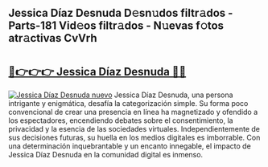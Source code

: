 ## Jessica Díaz Desnuda D𝚎sn𝚞dos filtr𝚊dos - Parts-181 Vid𝚎os filtr𝚊dos - N𝚞evas f𝚘tos atr𝚊ctivas CvVrh

# <h2><a href="http://mb1w3sl.tromn.icu/?c=Jessica+D%c3%adaz+Desnuda">🔗👉👉👉 Jessica Díaz Desnuda 🔗🔗</a></h2>

[![Jessica Díaz Desnuda nuevo](https://i.imgur.com/pEAQMta.gif)](http://mb1w3sl.tromn.icu/?c=Jessica+D%c3%adaz+Desnuda)
Jessica Díaz Desnuda, una persona intrigante y enigmática, desafía la categorización simple. Su forma poco convencional de crear una presencia en línea ha magnetizado y ofendido a los espectadores, encendiendo debates sobre el consentimiento, la privacidad y la esencia de las sociedades virtuales. Independientemente de sus decisiones futuras, su huella en los medios digitales es imborrable. Con una determinación inquebrantable y un encanto innegable, el impacto de Jessica Díaz Desnuda en la comunidad digital es inmenso.

